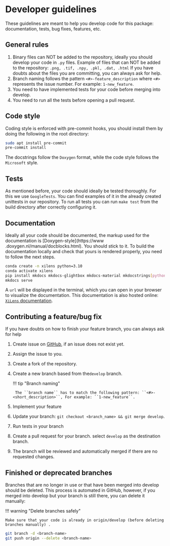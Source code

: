 # Developer guidelines

These guidelines are meant to help you develop code for this package: documentation, tests, bug fixes, features, etc.


## General rules
1. Binary files can NOT be added to the repository, ideally you should develop your code in `.py` files.
   Example of files that can NOT be added to the repository: ``.png, .tif, .npy, .pkl, .dat, .html``
   If you have doubts about the files you are committing, you can always ask for help.
2. Branch naming follows the pattern ``<#>-feature_description`` where ``<#>`` represents the issue number.
   For example: ``1-new_feature``.
3. You need to have implemented tests for your code before merging into develop.
4. You need to run all the tests before opening a pull request.

## Code style
Coding style is enforced with pre-commit hooks, you should install them by doing the following in the root directory:

```bash
sudo apt install pre-commit
pre-commit install
```

The docstrings follow the ``Doxygen`` format, while the code style follows the ``Microsoft`` style.

## Tests
As mentioned before, your code should ideally be tested thoroughly. For this we use `GoogleTests`. You can find
examples of it in the already created unittests in our repository.
To run all tests you can run ``make test`` from the build directory after correctly configuring it.

## Documentation
Ideally all your code should be documented, the markup used for the documentation is [Doxygen-style](https://www
.doxygen.nl/manual/docblocks.html). You should stick to it.
To build the documentation locally and check that yours is rendered properly, you need to follow the next steps.

``` bash
conda create -n xilens python=3.10
conda activate xilens
pip install mkdocs mkdocs-glightbox mkdocs-material mkdocstrings[python]
mkdocs serve
```

A `url` will be displayed in the terminal, which you can open in your browser to visualize the documentation.
This documentation is also hosted online: [`XiLens` documentation](https://xilens.readthedocs.io/en/latest/).

## Contributing a feature/bug fix

If you have doubts on how to finish your feature branch, you can always ask for help

1. Create issue on [GitHub](https://github.com/IMSY-DKFZ/xilens/issues), if an issue does not exist yet.
2. Assign the issue to you.
3. Create a fork of the repository.
4. Create a new branch based from the``develop`` branch.

    !!! tip "Branch naming"

        The ``branch name`` has to match the following pattern: ``<#>-<short_description>``, For example: ``1-new_feature``.

5. Implement your feature
6. Update your branch: ``git checkout <branch_name> && git merge develop``.
7. Run tests in your branch
8. Create a pull request for your branch. select ``develop`` as the destination branch.
9. The branch will be reviewed and automatically merged if there are no requested changes.

## Finished or deprecated branches
Branches that are no longer in use or that have been merged into develop should be deleted. This process is automated in
GitHub, however, if you merged into develop but your branch is still there, you can delete it manually:

!!! warning "Delete branches safely"

    Make sure that your code is already in origin/develop (before deleting branches manually) .

```bash
git branch -d <branch-name>
git push origin --delete <branch-name>
```
